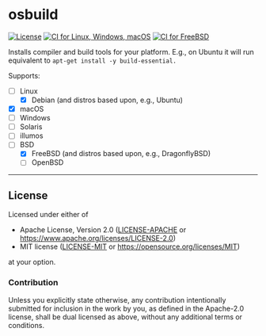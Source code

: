 osbuild
=======
[![License](https://img.shields.io/badge/license-Apache--2.0%20OR%20MIT-blue.svg)](https://opensource.org/licenses/Apache-2.0)
[![CI for Linux, Windows, macOS](https://github.com/offscale/osbuild/workflows/CI/badge.svg)](https://github.com/offscale/osbuild/actions)
[![CI for FreeBSD](https://api.cirrus-ci.com/github/offscale/osbuild.svg)](https://cirrus-ci.com/github/offscale/osbuild)

Installs compiler and build tools for your platform. E.g., on Ubuntu it will run equivalent to `apt-get install -y build-essential.`

Supports:

  - [ ] Linux
    - [x] Debian (and distros based upon, e.g., Ubuntu)
  - [x] macOS
  - [ ] Windows
  - [ ] Solaris
  - [ ] illumos
  - [ ] BSD
    - [x] FreeBSD (and distros based upon, e.g., DragonflyBSD)
    - [ ] OpenBSD

---

## License

Licensed under either of

- Apache License, Version 2.0 ([LICENSE-APACHE](LICENSE-APACHE) or <https://www.apache.org/licenses/LICENSE-2.0>)
- MIT license ([LICENSE-MIT](LICENSE-MIT) or <https://opensource.org/licenses/MIT>)

at your option.

### Contribution

Unless you explicitly state otherwise, any contribution intentionally submitted
for inclusion in the work by you, as defined in the Apache-2.0 license, shall be
dual licensed as above, without any additional terms or conditions.
